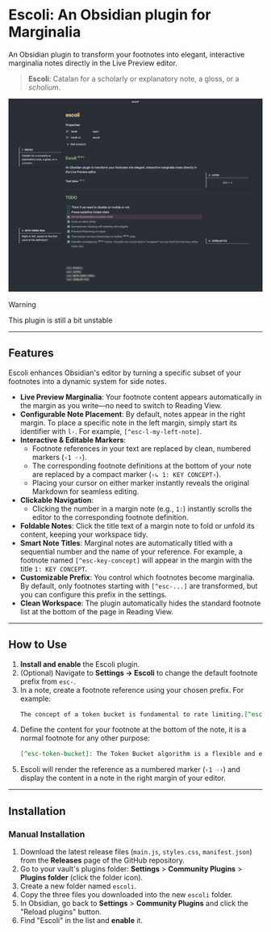 # Escoli: An Obsidian plugin for Marginalia

An Obsidian plugin to transform your footnotes into elegant, interactive marginalia notes directly in the Live Preview editor.

> **Escoli**: Catalan for a scholarly or explanatory note, a gloss, or a _scholium_.

![](https://raw.githubusercontent.com/rberenguel/obsidian-escoli-plugin/main/obsidian-escoli-plugin.png)

> [!WARNING]
> This plugin is still a bit unstable

---

## Features

Escoli enhances Obsidian's editor by turning a specific subset of your footnotes into a dynamic system for side notes.

- **Live Preview Marginalia**: Your footnote content appears automatically in the margin as you write—no need to switch to Reading View.
- **Configurable Note Placement**: By default, notes appear in the right margin. To place a specific note in the left margin, simply start its identifier with `l-`. For example, `[^esc-l-my-left-note]`.
- **Interactive & Editable Markers**:
    - Footnote references in your text are replaced by clean, numbered markers (`‹1 ☞›`).
    - The corresponding footnote definitions at the bottom of your note are replaced by a compact marker (`‹↳ 1: KEY CONCEPT›`).
    - Placing your cursor on either marker instantly reveals the original Markdown for seamless editing.
- **Clickable Navigation**:
    - Clicking the number in a margin note (e.g., `1:`) instantly scrolls the editor to the corresponding footnote definition.
- **Foldable Notes**: Click the title text of a margin note to fold or unfold its content, keeping your workspace tidy.
- **Smart Note Titles**: Marginal notes are automatically titled with a sequential number and the name of your reference. For example, a footnote named `[^esc-key-concept]` will appear in the margin with the title `1: KEY CONCEPT`.
- **Customizable Prefix**: You control which footnotes become marginalia. By default, only footnotes starting with `[^esc-...]` are transformed, but you can configure this prefix in the settings.
- **Clean Workspace**: The plugin automatically hides the standard footnote list at the bottom of the page in Reading View.

---

## How to Use

1.  **Install and enable** the Escoli plugin.
2.  (Optional) Navigate to **Settings → Escoli** to change the default footnote prefix from `esc-`.
3.  In a note, create a footnote reference using your chosen prefix. For example:
    ```markdown
    The concept of a token bucket is fundamental to rate limiting.[^esc-token-bucket]
    ```
4.  Define the content for your footnote at the bottom of the note, it is a normal footnote for any other purpose:
    ```markdown
    [^esc-token-bucket]: The Token Bucket algorithm is a flexible and efficient rate-limiting mechanism. It works by filling a bucket with tokens at a fixed rate (e.g., one token per second). Each request consumes a token, and if no tokens are available, the request is rejected.
    ```
5.  Escoli will render the reference as a numbered marker (`‹1 ☞›`) and display the content in a note in the right margin of your editor.

---

## Installation

### Manual Installation

1.  Download the latest release files (`main.js`, `styles.css`, `manifest.json`) from the **Releases** page of the GitHub repository.
2.  Go to your vault's plugins folder: **Settings** > **Community Plugins** > **Plugins folder** (click the folder icon).
3.  Create a new folder named `escoli`.
4.  Copy the three files you downloaded into the new `escoli` folder.
5.  In Obsidian, go back to **Settings** > **Community Plugins** and click the "Reload plugins" button.
6.  Find "Escoli" in the list and **enable** it.
